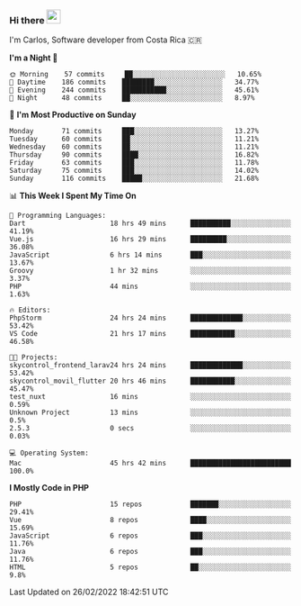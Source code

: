 ### Hi there <img src="https://media.giphy.com/media/hvRJCLFzcasrR4ia7z/giphy.gif" width="25px">

I'm Carlos, Software developer from Costa Rica 🇨🇷

<!--START_SECTION:waka-->
**I'm a Night 🦉** 

```text
🌞 Morning    57 commits     ██░░░░░░░░░░░░░░░░░░░░░░░   10.65% 
🌆 Daytime    186 commits    ████████░░░░░░░░░░░░░░░░░   34.77% 
🌃 Evening    244 commits    ███████████░░░░░░░░░░░░░░   45.61% 
🌙 Night      48 commits     ██░░░░░░░░░░░░░░░░░░░░░░░   8.97%

```
📅 **I'm Most Productive on Sunday** 

```text
Monday       71 commits     ███░░░░░░░░░░░░░░░░░░░░░░   13.27% 
Tuesday      60 commits     ██░░░░░░░░░░░░░░░░░░░░░░░   11.21% 
Wednesday    60 commits     ██░░░░░░░░░░░░░░░░░░░░░░░   11.21% 
Thursday     90 commits     ████░░░░░░░░░░░░░░░░░░░░░   16.82% 
Friday       63 commits     ███░░░░░░░░░░░░░░░░░░░░░░   11.78% 
Saturday     75 commits     ███░░░░░░░░░░░░░░░░░░░░░░   14.02% 
Sunday       116 commits    █████░░░░░░░░░░░░░░░░░░░░   21.68%

```


📊 **This Week I Spent My Time On** 

```text
💬 Programming Languages: 
Dart                     18 hrs 49 mins      ██████████░░░░░░░░░░░░░░░   41.19% 
Vue.js                   16 hrs 29 mins      █████████░░░░░░░░░░░░░░░░   36.08% 
JavaScript               6 hrs 14 mins       ███░░░░░░░░░░░░░░░░░░░░░░   13.67% 
Groovy                   1 hr 32 mins        ░░░░░░░░░░░░░░░░░░░░░░░░░   3.37% 
PHP                      44 mins             ░░░░░░░░░░░░░░░░░░░░░░░░░   1.63%

🔥 Editors: 
PhpStorm                 24 hrs 24 mins      █████████████░░░░░░░░░░░░   53.42% 
VS Code                  21 hrs 17 mins      ███████████░░░░░░░░░░░░░░   46.58%

🐱‍💻 Projects: 
skycontrol_frontend_larav24 hrs 24 mins      █████████████░░░░░░░░░░░░   53.42% 
skycontrol_movil_flutter 20 hrs 46 mins      ███████████░░░░░░░░░░░░░░   45.47% 
test_nuxt                16 mins             ░░░░░░░░░░░░░░░░░░░░░░░░░   0.59% 
Unknown Project          13 mins             ░░░░░░░░░░░░░░░░░░░░░░░░░   0.5% 
2.5.3                    0 secs              ░░░░░░░░░░░░░░░░░░░░░░░░░   0.03%

💻 Operating System: 
Mac                      45 hrs 42 mins      █████████████████████████   100.0%

```

**I Mostly Code in PHP** 

```text
PHP                      15 repos            ███████░░░░░░░░░░░░░░░░░░   29.41% 
Vue                      8 repos             ████░░░░░░░░░░░░░░░░░░░░░   15.69% 
JavaScript               6 repos             ███░░░░░░░░░░░░░░░░░░░░░░   11.76% 
Java                     6 repos             ███░░░░░░░░░░░░░░░░░░░░░░   11.76% 
HTML                     5 repos             ██░░░░░░░░░░░░░░░░░░░░░░░   9.8%

```



 Last Updated on 26/02/2022 18:42:51 UTC
<!--END_SECTION:waka-->
